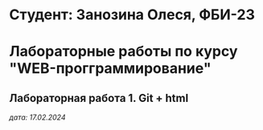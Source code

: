 # Студент: Занозина Олеся, ФБИ-23

# Лабораторные работы по курсу "WEB-прогграммирование"

## Лабораторная работа 1. Git + html

*дата: 17.02.2024*